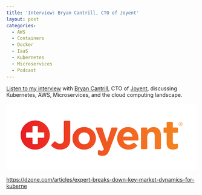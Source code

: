 ```yaml
---
title: 'Interview: Bryan Cantrill, CTO of Joyent'
layout: post
categories:
  - AWS
  - Containers
  - Docker
  - IaaS
  - Kubernetes
  - Microservices
  - Podcast
---
```

<a href="https://dzone.com/articles/expert-breaks-down-key-market-dynamics-for-kuberne" rel="noopener" target="_blank">Listen to my interview</a> with <a href="https://twitter.com/bcantrill" target="_blank" rel="noopener">Bryan Cantrill</a>, CTO of <a href="https://www.joyent.com/" target="_blank" rel="noopener">Joyent</a>, discussing Kubernetes, AWS, Microservices, and the cloud computing landscape.
  
![Joyent](/wp-content/uploads/2018/02/L3CnsFFWx4OJFUp2C7uUWA-joyentLogo-e1519674835600.png)

https://dzone.com/articles/expert-breaks-down-key-market-dynamics-for-kuberne